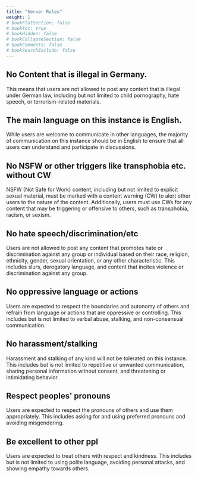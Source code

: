 ```yaml
---
title: "Server Rules"
weight: 1
# bookFlatSection: false
# bookToc: true
# bookHidden: false
# bookCollapseSection: false
# bookComments: false
# bookSearchExclude: false
---
```

## No Content that is illegal in Germany.

This means that users are not allowed to post any content that is illegal under German law, including but not limited to child pornography, hate speech, or terrorism-related materials.

## The main language on this instance is English.

While users are welcome to communicate in other languages, the majority of communication on this instance should be in English to ensure that all users can understand and participate in discussions.

## No NSFW or other triggers like transphobia etc. without CW

NSFW (Not Safe for Work) content, including but not limited to explicit sexual material, must be marked with a content warning (CW) to alert other users to the nature of the content. Additionally, users must use CWs for any content that may be triggering or offensive to others, such as transphobia, racism, or sexism.

## No hate speech/discrimination/etc

Users are not allowed to post any content that promotes hate or discrimination against any group or individual based on their race, religion, ethnicity, gender, sexual orientation, or any other characteristic. This includes slurs, derogatory language, and content that incites violence or discrimination against any group.

## No oppressive language or actions

Users are expected to respect the boundaries and autonomy of others and refrain from language or actions that are oppressive or controlling. This includes but is not limited to verbal abuse, stalking, and non-consensual communication.

## No harassment/stalking

Harassment and stalking of any kind will not be tolerated on this instance. This includes but is not limited to repetitive or unwanted communication, sharing personal information without consent, and threatening or intimidating behavior.

## Respect peoples' pronouns

Users are expected to respect the pronouns of others and use them appropriately. This includes asking for and using preferred pronouns and avoiding misgendering.

## Be excellent to other ppl

Users are expected to treat others with respect and kindness. This includes but is not limited to using polite language, avoiding personal attacks, and showing empathy towards others.